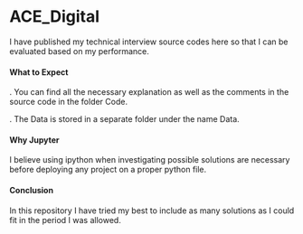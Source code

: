 # ACE_Digital
I have published my technical interview source codes here so that I can be evaluated based on my performance.

#### What to Expect
 . You can find all the necessary explanation as well as the comments in the source code in the folder Code.
 
 . The Data is stored in a separate folder under the name Data.
 
#### Why Jupyter
I believe using ipython when investigating possible solutions are necessary before deploying any project on a proper python file.

#### Conclusion
In this repository I have tried my best to include as many solutions as I could fit in the period I was allowed.
